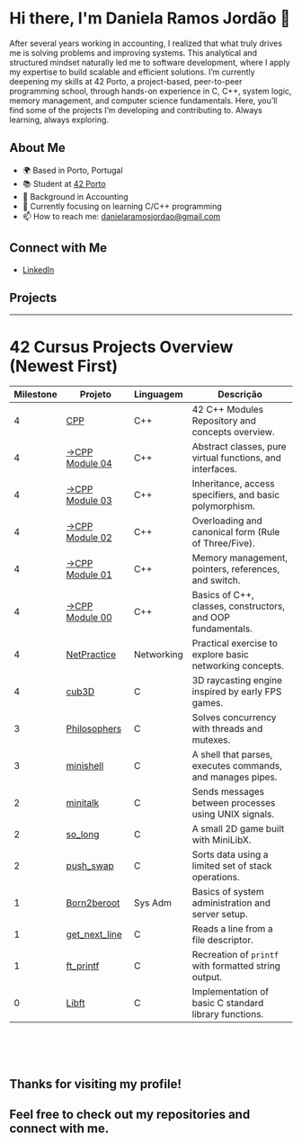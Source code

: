 # Hi there, I'm Daniela Ramos Jordão 👋

After several years working in accounting, I realized that what truly drives me is solving problems and improving systems. This analytical and structured mindset naturally led me to software development, where I apply my expertise to build scalable and efficient solutions.
I’m currently deepening my skills at 42 Porto, a project-based, peer-to-peer programming school, through hands-on experience in C, C++, system logic, memory management, and computer science fundamentals.
Here, you’ll find some of the projects I’m developing and contributing to. Always learning, always exploring.


## About Me

- 🌍 Based in Porto, Portugal
- 📚 Student at [42 Porto](https://www.42porto.com)
- 💼 Background in Accounting
- 🌱 Currently focusing on learning C/C++ programming
- 📫 How to reach me: [danielaramosjordao@gmail.com](mailto:danielaramosjordao@gmail.com)
  
## Connect with Me

- [LinkedIn](https://linkedin.com/in/daniela-ramos-jordao/)

## Projects

---

# 42 Cursus Projects Overview (Newest First)

| Milestone | Projeto                                      | Linguagem | Descrição                                                      |
|-----------|---------------------------------------------|-----------|----------------------------------------------------------------|
| 4         | [CPP](https://github.com/danielarjordao/CPP.git) | C++      | 42 C++ Modules Repository and concepts overview.               |
| 4         | [→CPP Module 04](https://github.com/danielarjordao/CPP/tree/d296601ee282196436ae88be01159e29146afcf6/CPP%20Module%2004) | C++      | Abstract classes, pure virtual functions, and interfaces.      |
| 4         | [→CPP Module 03](https://github.com/danielarjordao/CPP/tree/d296601ee282196436ae88be01159e29146afcf6/CPP%20Module%2003) | C++      | Inheritance, access specifiers, and basic polymorphism.        |
| 4         | [→CPP Module 02](https://github.com/danielarjordao/CPP/tree/d296601ee282196436ae88be01159e29146afcf6/CPP%20Module%2002) | C++      | Overloading and canonical form (Rule of Three/Five).           |
| 4         | [→CPP Module 01](https://github.com/danielarjordao/CPP/tree/d296601ee282196436ae88be01159e29146afcf6/CPP%20Module%2001) | C++      | Memory management, pointers, references, and switch.           |
| 4         | [→CPP Module 00](https://github.com/danielarjordao/CPP/tree/d296601ee282196436ae88be01159e29146afcf6/CPP%20Module%2000) | C++      | Basics of C++, classes, constructors, and OOP fundamentals.    |
| 4         | [NetPractice](https://github.com/danielarjordao/NetPractice.git)   | Networking| Practical exercise to explore basic networking concepts.        |
| 4         | [cub3D](https://github.com/danielarjordao/cub3D)         | C         | 3D raycasting engine inspired by early FPS games.               |
| 3         | [Philosophers](https://github.com/danielarjordao/Philosophers)  | C         | Solves concurrency with threads and mutexes.                    |
| 3         | [minishell](https://github.com/danielarjordao/minishell)     | C         | A shell that parses, executes commands, and manages pipes.      |
| 2         | [minitalk](https://github.com/danielarjordao/minitalk)      | C         | Sends messages between processes using UNIX signals.            |
| 2         | [so_long](https://github.com/danielarjordao/so_long)       | C         | A small 2D game built with MiniLibX.                            |
| 2         | [push_swap](https://github.com/danielarjordao/push_swap.git)     | C         | Sorts data using a limited set of stack operations.             |
| 1         | [Born2beroot](https://github.com/danielarjordao/Born2beroot.git)   | Sys Adm   | Basics of system administration and server setup.              |
| 1         | [get_next_line](https://github.com/danielarjordao/get_next_line.git) | C         | Reads a line from a file descriptor.                           |
| 1         | [ft_printf](https://github.com/danielarjordao/ft_printf.git)     | C         | Recreation of `printf` with formatted string output.           |
| 0         | [Libft](https://github.com/danielarjordao/Libft.git)         | C         | Implementation of basic C standard library functions.          |

<br><br><br>

## Thanks for visiting my profile!  
## Feel free to check out my repositories and connect with me.
